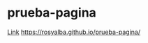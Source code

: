 # prueba-pagina
[Link](https://rosyalba.github.io/prueba-pagina/)
https://rosyalba.github.io/prueba-pagina/
<a href="https://rosyalba.github.io/prueba-pagina/"><enlace a>
